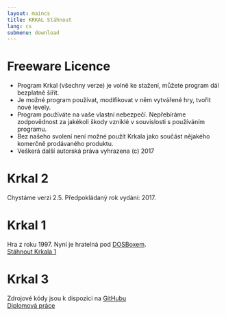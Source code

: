 ```yaml
---
layout: maincs
title: KRKAL Stáhnout
lang: cs
submenu: download
---
```

# Freeware Licence

* Program Krkal (všechny verze) je volně ke stažení, můžete program dál bezplatně šířit. 
* Je možné program používat, modifikovat v něm vytvářené hry, tvořit nové levely. 
* Program používáte na vaše vlastní nebezpečí. Nepřebíráme zodpovědnost za jakékoli škody vzniklé v souvislosti s používáním programu. 
* Bez našeho svolení není možné použít Krkala jako součást nějakého komerčně prodávaného produktu. 
* Veškerá další autorská práva vyhrazena (c) 2017

# Krkal 2

Chystáme verzi 2.5. Předpokládaný rok vydání: 2017.

# Krkal 1

Hra z roku 1997. Nyní je hratelná pod [DOSBoxem](http://www.dosbox.com/).  
[Stáhnout Krkala 1](/dl/Krkal1.zip)

# Krkal 3

Zdrojové kódy jsou k dispozici na [GitHubu](https://github.com/HonzaMD/Krkal3)  
[Diplomová práce](/dl/JazykProRizeni2DHer.pdf)

